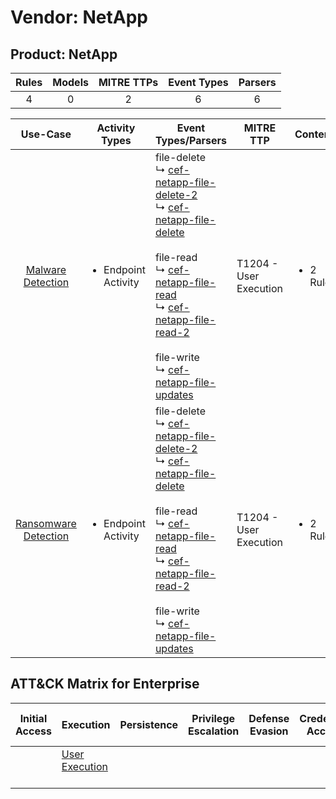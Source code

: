 Vendor: NetApp
==============
Product: NetApp
---------------
| Rules | Models | MITRE TTPs | Event Types | Parsers |
|:-----:|:------:|:----------:|:-----------:|:-------:|
|   4   |   0    |     2      |      6      |    6    |

|                              Use-Case                               | Activity Types                      | Event Types/Parsers                                                                                                                                                                                                                                                                                                                                                                                                                                                                    | MITRE TTP                  | Content                   |
|:-------------------------------------------------------------------:| ----------------------------------- | -------------------------------------------------------------------------------------------------------------------------------------------------------------------------------------------------------------------------------------------------------------------------------------------------------------------------------------------------------------------------------------------------------------------------------------------------------------------------------------- | -------------------------- | ------------------------- |
|    [Malware Detection](../UseCases/usecase_malware_detection.md)    | <ul><li>Endpoint Activity</li></ul> |  file-delete<br> ↳ [cef-netapp-file-delete-2](../Parsers/parserContent_cef-netapp-file-delete-2.md)<br> ↳ [cef-netapp-file-delete](../Parsers/parserContent_cef-netapp-file-delete.md)<br><br> file-read<br> ↳ [cef-netapp-file-read](../Parsers/parserContent_cef-netapp-file-read.md)<br> ↳ [cef-netapp-file-read-2](../Parsers/parserContent_cef-netapp-file-read-2.md)<br><br> file-write<br> ↳ [cef-netapp-file-updates](../Parsers/parserContent_cef-netapp-file-updates.md)<br> | T1204 - User Execution<br> | <ul><li>2 Rules</li></ul> |
| [Ransomware Detection](../UseCases/usecase_ransomware_detection.md) | <ul><li>Endpoint Activity</li></ul> |  file-delete<br> ↳ [cef-netapp-file-delete-2](../Parsers/parserContent_cef-netapp-file-delete-2.md)<br> ↳ [cef-netapp-file-delete](../Parsers/parserContent_cef-netapp-file-delete.md)<br><br> file-read<br> ↳ [cef-netapp-file-read](../Parsers/parserContent_cef-netapp-file-read.md)<br> ↳ [cef-netapp-file-read-2](../Parsers/parserContent_cef-netapp-file-read-2.md)<br><br> file-write<br> ↳ [cef-netapp-file-updates](../Parsers/parserContent_cef-netapp-file-updates.md)<br> | T1204 - User Execution<br> | <ul><li>2 Rules</li></ul> |

ATT&CK Matrix for Enterprise
----------------------------
| Initial Access | Execution                                                           | Persistence | Privilege Escalation | Defense Evasion | Credential Access | Discovery | Lateral Movement | Collection | Command and Control | Exfiltration | Impact |
| -------------- | ------------------------------------------------------------------- | ----------- | -------------------- | --------------- | ----------------- | --------- | ---------------- | ---------- | ------------------- | ------------ | ------ |
|                | [User Execution](https://attack.mitre.org/techniques/T1204)<br><br> |             |                      |                 |                   |           |                  |            |                     |              |        |